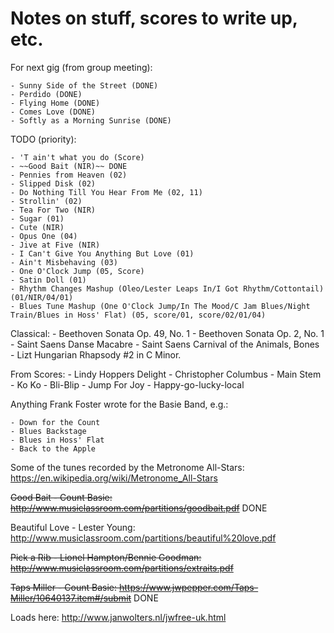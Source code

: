 # Notes on stuff, scores to write up, etc.

For next gig (from group meeting):

    - Sunny Side of the Street (DONE)
    - Perdido (DONE)
    - Flying Home (DONE)
    - Comes Love (DONE)
    - Softly as a Morning Sunrise (DONE)

TODO (priority):

    - 'T ain't what you do (Score)
    - ~~Good Bait (NIR)~~ DONE
    - Pennies from Heaven (02)
    - Slipped Disk (02)
    - Do Nothing Till You Hear From Me (02, 11)
    - Strollin' (02)
    - Tea For Two (NIR)
    - Sugar (01)
    - Cute (NIR)
    - Opus One (04)
    - Jive at Five (NIR)
    - I Can't Give You Anything But Love (01)
    - Ain't Misbehaving (03)
    - One O'Clock Jump (05, Score)
    - Satin Doll (01)
    - Rhythm Changes Mashup (Oleo/Lester Leaps In/I Got Rhythm/Cottontail) (01/NIR/04/01)
    - Blues Tune Mashup (One O'Clock Jump/In The Mood/C Jam Blues/Night Train/Blues in Hoss' Flat) (05, score/01, score/02/01/04)

Classical:
    - Beethoven Sonata Op. 49, No. 1
    - Beethoven Sonata Op. 2, No. 1
    - Saint Saens Danse Macabre
    - Saint Saens Carnival of the Animals, Bones
    - Lizt Hungarian Rhapsody #2 in C Minor.

From Scores:
    - Lindy Hoppers Delight
    - Christopher Columbus
    - Main Stem
    - Ko Ko
    - Bli-Blip
    - Jump For Joy
    - Happy-go-lucky-local

Anything Frank Foster wrote for the Basie Band, e.g.:

    - Down for the Count
    - Blues Backstage
    - Blues in Hoss' Flat
    - Back to the Apple

Some of the tunes recorded by the Metronome All-Stars: https://en.wikipedia.org/wiki/Metronome_All-Stars

~~Good Bait - Count Basie: http://www.musiclassroom.com/partitions/goodbait.pdf~~ DONE

Beautiful Love - Lester Young: http://www.musiclassroom.com/partitions/beautiful%20love.pdf

~~Pick a Rib - Lionel Hampton/Bennie Goodman: http://www.musiclassroom.com/partitions/extraits.pdf~~

~~Taps Miller - Count Basie: https://www.jwpepper.com/Taps-Miller/10640137.item#/submit~~ DONE

Loads here: http://www.janwolters.nl/jwfree-uk.html
